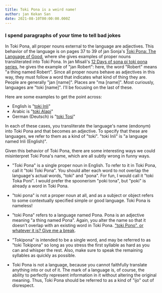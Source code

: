 ```yaml
---
title: Toki Pona is a weird name!
author: jan Kekan San
date: 2021-08-10T00:00:00.000Z
---
```

### I spend paragraphs of your time to tell bad jokes

In Toki Pona, all proper nouns external to the language are adjectives. This
behavior of the language is on pages 37 to 39 of jan Sonja's [Toki Pona: The
Language of Good](https://www.amazon.com/gp/product/0978292308), where she gives
examples of proper nouns transliterated into Toki Pona. In jan Misali's [12 Days
of sona pi toki pona series](https://www.youtube.com/watch?v=oGysrX1gIBU), he
gives the example of "jan Robert": here, the word "Robert" means "a thing named
Robert". Since all proper nouns behave as adjectives in this way, they must
follow a word that indicates what kind of thing they are. People are generally
"jan [name]". Places are "ma [name]". Most curiously, languages are "toki
[name]". I'll be focusing on the last of these.

Here are some examples to get the point across:

- English is "[toki Inli](https://wikipesija.org/wiki/toki_Inli)"
- Arabic is "[toki Alapi](https://wikipesija.org/wiki/toki_Alapi)"
- German (Deutsch) is "[toki Tosi](https://wikipesija.org/wiki/toki_Tosi)"

In each of these cases, you transliterate the language's name (endonym) into
Toki Pona and that becomes an adjective. To specify that these are languages, we
refer to them as a kind of "toki". "toki Inli" is "a language named Inli
(English)".

Given this behavior of Toki Pona, there are some interesting ways we could
misinterpret Toki Pona's name, which are all subtly wrong in funny ways.

- "Toki Pona" is a single proper noun in English. To refer to it in Toki Pona,
  call it "toki Toki Pona". You should alter each word to not overlap the
  language's actual words, "toki" and "pona". For fun, I would call it "toki
  Toka Poni". I would prefer the spoonerism "poki tona", but "poki" is already a
  word in Toki Pona.

- "toki pona" is not a proper noun at all, and as a subject or object refers to
  some contextually specified simple or good language. Toki Pona is nameless!

- "toki Pona" refers to a language named Pona. Pona is an adjective meaning "a
  thing named Pona". Again, you alter the name so that it doesn't overlap with
  an existing word in Toki Pona. ["toki Pono", or whatever it is? Give me a
  break](https://www.youtube.com/watch?v=3aUx7ajQrys).

- "Tokipona" is intended to be a single word, and may be referred to as "toki
  Tokipona" so long as you stress the first syllable as hard as you can and
  whisper the rest. Also, make sure to speak the remaining syllables as quickly
  as possible.

- Toki Pona is not a language, because you cannot faithfully translate anything
  into or out of it. The mark of a language is, of course, the ability to
  perfectly represent information in it without altering the original meaning.
  Thus, Toki Pona should be referred to as a kind of "ijo" out of disrespect.




